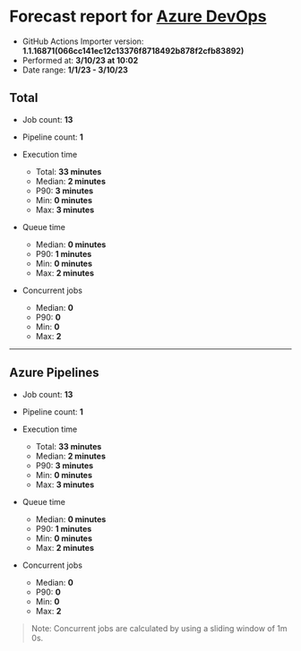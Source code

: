 # Forecast report for [Azure DevOps](https://dev.azure.com/ghes-demo/ghes-migration/_build)

- GitHub Actions Importer version: **1.1.16871(066cc141ec12c13376f8718492b878f2cfb83892)**
- Performed at: **3/10/23 at 10:02**
- Date range: **1/1/23 - 3/10/23**

## Total

- Job count: **13**
- Pipeline count: **1**

- Execution time

  - Total: **33 minutes**
  - Median: **2 minutes**
  - P90: **3 minutes**
  - Min: **0 minutes**
  - Max: **3 minutes**

- Queue time

  - Median: **0 minutes**
  - P90: **1 minutes**
  - Min: **0 minutes**
  - Max: **2 minutes**

- Concurrent jobs

  - Median: **0**
  - P90: **0**
  - Min: **0**
  - Max: **2**

---

## Azure Pipelines

- Job count: **13**
- Pipeline count: **1**

- Execution time

  - Total: **33 minutes**
  - Median: **2 minutes**
  - P90: **3 minutes**
  - Min: **0 minutes**
  - Max: **3 minutes**

- Queue time

  - Median: **0 minutes**
  - P90: **1 minutes**
  - Min: **0 minutes**
  - Max: **2 minutes**

- Concurrent jobs

  - Median: **0**
  - P90: **0**
  - Min: **0**
  - Max: **2**

> Note: Concurrent jobs are calculated by using a sliding window of 1m 0s.
